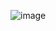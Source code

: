 ![image](https://github.com/jsnunez/MYSQL_NunezJoanSebastian/assets/19618459/577501b3-e025-4b3b-ab6b-1cae4c8100d2)
